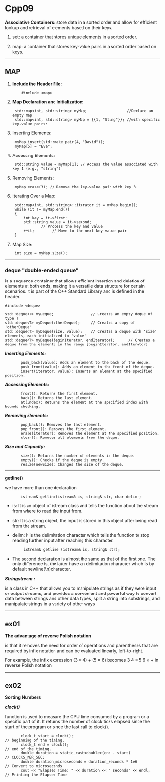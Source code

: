 # Cpp09

**Associative Containers:** store data in a sorted order and allow for efficient lookup and retrieval of elements based on their keys.

1. set: a container that stores unique elements in a sorted order.

1. map: a container that stores key-value pairs in a sorted order based on keys.

________________
## MAP
1) **Include the Header File:**

           #include <map>
2) **Map Declaration and Initialization:**

        std::map<int, std::string> myMap;                  //Declare an empty map
        std::map<int, std::string> myMap = {{1, "Sting"}}; //with specific key-value pairs:
3) Inserting Elements:

        myMap.insert(std::make_pair(4, "David")); 
        myMap[5] = "Eve";
4) Accessing Elements:

        std::string value = myMap[1]; // Access the value associated with key 1 (e.g., "string")
5) Removing Elements:

        myMap.erase(3); // Remove the key-value pair with key 3
6) Iterating Over a Map:

        std::map<int, std::string>::iterator it = myMap.begin();
        while (it != myMap.end())
        {
            int key = it->first;
            std::string value = it->second;
                    // Process the key and value
            ++it;        // Move to the next key-value pair
        }

7) Map Size:

        int size = myMap.size();
__________________________________________________
### deque "double-ended queue"
is a sequence container that allows efficient insertion and deletion of elements at both ends, making it a versatile data structure for certain scenarios. It is part of the C++ Standard Library and is defined in the header.

    #include <deque>

    std::deque<T> myDeque;                 // Creates an empty deque of type T
    std::deque<T> myDeque(otherDeque);     // Creates a copy of 'otherDeque'
    std::deque<T> myDeque(size, value);    // Creates a deque with 'size' elements, each initialized to 'value'
    std::deque<T> myDeque(beginIterator, endIterator);      // Creates a deque from the elements in the range [beginIterator, endIterator)

***Inserting Elements:***

           push_back(value): Adds an element to the back of the deque.
           push_front(value): Adds an element to the front of the deque.
           insert(iterator, value): Inserts an element at the specified position.

***Accessing Elements:***

           front(): Returns the first element.
           back(): Returns the last element.
           at(index): Returns the element at the specified index with bounds checking.

***Removing Elements:***

           pop_back(): Removes the last element.
           pop_front(): Removes the first element.
           erase(iterator): Removes the element at the specified position.
           clear(): Removes all elements from the deque.

***Size and Capacity:***
           
           size(): Returns the number of elements in the deque.
           empty(): Checks if the deque is empty.
           resize(newSize): Changes the size of the deque.
----------------------

**getline()**

we have more than one declaration
           
           istream& getline(istream& is, string& str, char delim);
- is: It is an object of istream class and tells the function about the stream from where to read the input from.
- str: It is a string object, the input is stored in this object after being read from the stream.
- delim: It is the delimitation character which tells the function to stop reading further input after reaching this character.

           istream& getline (istream& is, string& str);
- The second declaration is almost the same as that of the first one. The only difference is, the latter have an delimitation character which is by default newline(\n)character.

***Stringstream :***

is a class in C++ that allows you to manipulate strings as if they were input or output streams, and provides a convenient and powerful way to convert data between strings and other data types, split a string into substrings, and manipulate strings in a variety of other ways

-------------------------------------
## ex01

**The advantage of reverse Polish notation**

is that it removes the need for order of operations and parentheses that are required by infix notation and can be evaluated linearly, left-to-right.

For example, the infix expression (3 × 4) + (5 × 6) becomes 3 4 × 5 6 × + in reverse Polish notation

-------------------------------------
## ex02

**Sorting Numbers**

***clock()***

function is used to measure the CPU time consumed by a program or a specific part of it. It returns the number of clock ticks elapsed since the start of the program or since the last call to clock().

           clock_t start = clock();                                       // beginning of the timing.
           clock_t end = clock();                                        // end of the timing.
           double duration = static_cast<double>(end - start)            // CLOCKS_PER_SEC;
           double duration_microseconds = duration_seconds * 1e6;        // Convert to microseconds
           cout << "Elapsed Time: " << duration << " seconds" << endl;   // Printing the Elapsed Time



